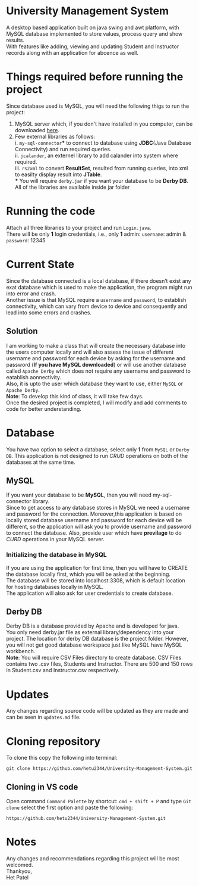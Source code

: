 # University Management System
A desktop based application built on java swing and awt platform, with MySQL database implemented to store values,
process query and show results.  
With features like adding, viewing and updating Student and Instructor records along with an application for abcence as well.  
# Things required before running the project
Since database used is MySQL, you will need the following thigs to run the project:
1. MySQL server which, if you don't have installed in you computer, can be downloaded [here](https://dev.mysql.com/downloads/mysql/).  
2. Few external libraries as follows:  
  i. `my-sql-connector`__*__ to connect to database using **JDBC**(Java Database Connectivity) and run required queries.  
  ii. `jcalander`, an externel library to add calander into system where required.  
  iii. `rs2xml` to convert **ResultSet**, resulted from running queries, into xml to easilty display result into **JTable**.  
  __*__ You will require `derby.jar` if you want your database to be __Derby DB__.  
All of the libraries are available inside jar folder
# Running the code
Attach all three libraries to your project and run `Login.java`.  
There will be only **1** login credentials, i.e., only **1** admin: `username`: admin & `password`: 12345
# Current State
Since the database connected is a local database, if there doesn’t exist any exat database which is used to make the application,
the program might run into error and crash.  
Another issue is that MySQL require a `username` and `password`, to establish connectivity, which can vary from device to device and 
consequently and lead into some errors and crashes.  
## Solution
I am working to make a class that will create the necessary database into the users computer locally and will also assess the issue of 
different username and password for each device by asking for the username and password (**If you have MySQL downloaded**) or 
will use another database called `Apache Derby` which does not require any username and password to eatablish aonnectivity.  
Also, it is upto the user which database they want to use, either `MySQL` or `Apache Derby`.  
**Note**: To develop this kind of class, it will take few days.  
      Once the desired project is completed, I will modify and add comments to code for better understanding.  
# Database
You have two option to select a database, select only **1** from `MySQL` or `Derby DB`. This application is not designed to run *CRUD* operations on both of the databases at the same time.  
## MySQL
If you want your database to be **MySQL**, then you will need my-sql-connector library.  
Since to get access to any database stores in MySQL we need a username and password for the connection. Moreover,this application is based on locally stored database username and password for 
each device will be different, so the application will ask you to provide username and password to connect the database. Also, provide user which have **previlage** to do *CURD* operations in your
MySQL server.
### Initializing the database in MySQL
If you are using the application for first time, then you will have to CREATE the database locally first, which you will be asked at the beginning.  
The database will be stored into localhost:3308, which is default location for hosting databases locally in MySQL.  
The application will also ask for user credentials to create database.  
## Derby DB
Derby DB is a database provided by Apache and is developed for java.  
You only need derby.jar file as external library/dependency into your 
project.
The location for derby DB database is the project folder. However, you will not get good database workspace just like MySQL have MySQL workbench.  
**Note**: You will require CSV Files directory to create database. CSV Files contains two .csv files, Students and Instructor. There are 500 and 150 rows in Student.csv and Instructor.csv respectively.  
# Updates
Any changes regarding source code will be updated as they are made and can be seen in `updates.md` file.
# Cloning repository
To clone this copy the following into terminal:
```
git clone https://github.com/hetu2344/University-Management-System.git
```
## Cloning in VS code
Open command `Command Palette` by shortcut: `cmd + shift + P` and type `Git clone`
select the first option and paste the following: 
```
https://github.com/hetu2344/University-Management-System.git
```
# Notes
Any changes and recommendations regarding this project will be most welcomed.  
Thankyou,  
Het Patel  
